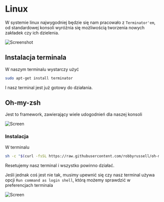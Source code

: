 # Linux

W systemie linux najwygodniej będzie się nam pracowało z `Terminator'em`, od standardowej konsoli wyróżnia się możliwością tworzenia nowych zakładek czy ich dzielenia.

![Screenshot](http://2.bp.blogspot.com/-DYWH3IZubRI/TrmFBPxmyEI/AAAAAAAAAAA/nBGoP3U3ae4/s320/terminator-mad.png)

## Instalacja terminala
  W naszym terminalu wystarczy użyć
  ```bash
sudo apt-get install terminator
  ```
  I nasz terminal jest już gotowy do działania.


## Oh-my-zsh

Jest to framework, zawierający wiele udogodnień dla naszej konsoli

![Screen](https://cloud.githubusercontent.com/assets/2618447/6316862/70f58fb6-ba03-11e4-82c9-c083bf9a6574.png)

### Instalacja

W terminalu

```bash
sh -c "$(curl -fsSL https://raw.githubusercontent.com/robbyrussell/oh-my-zsh/master/tools/install.sh)"
```
Resetujemy nasz terminal i wszystko powinno działać.

Jeśli jednak coś jest nie tak, musimy upewnić się czy nasz terminal używa opcji ``Run command as login shell``, którą możemy sprawdzić w preferencjach terminala

![Screen](https://image.ibb.co/hs8NKQ/Screenshot_from_2017_09_26_23_59_21.png)
